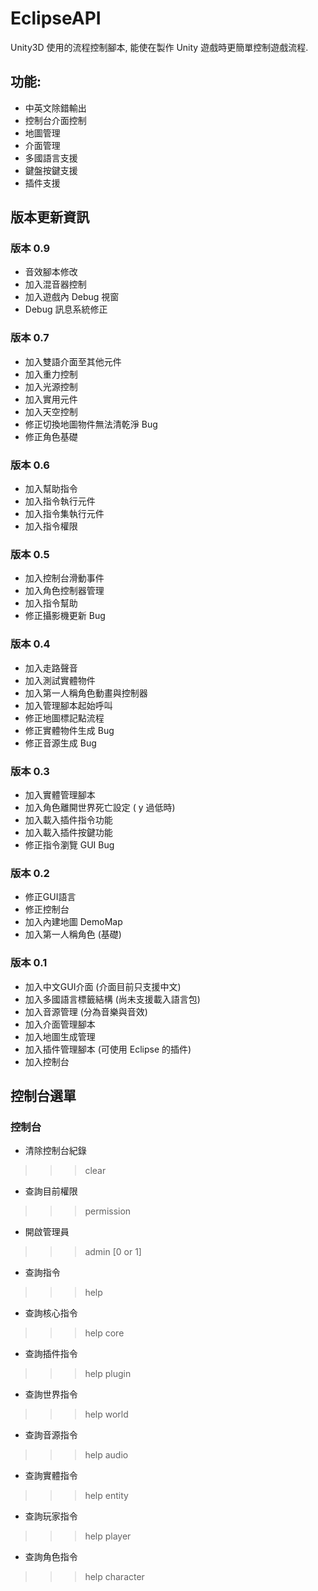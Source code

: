 # EclipseAPI
Unity3D 使用的流程控制腳本, 能使在製作 Unity 遊戲時更簡單控制遊戲流程.

## 功能:
* 中英文除錯輸出
* 控制台介面控制
* 地圖管理
* 介面管理
* 多國語言支援
* 鍵盤按鍵支援
* 插件支援

## 版本更新資訊
### 版本 0.9
* 音效腳本修改
* 加入混音器控制
* 加入遊戲內 Debug 視窗
* Debug 訊息系統修正
### 版本 0.7
* 加入雙語介面至其他元件
* 加入重力控制
* 加入光源控制
* 加入實用元件
* 加入天空控制
* 修正切換地圖物件無法清乾淨 Bug
* 修正角色基礎
### 版本 0.6
* 加入幫助指令
* 加入指令執行元件
* 加入指令集執行元件
* 加入指令權限
### 版本 0.5
* 加入控制台滑動事件
* 加入角色控制器管理
* 加入指令幫助
* 修正攝影機更新 Bug
### 版本 0.4
* 加入走路聲音
* 加入測試實體物件
* 加入第一人稱角色動畫與控制器
* 加入管理腳本起始呼叫
* 修正地圖標記點流程
* 修正實體物件生成 Bug
* 修正音源生成 Bug
### 版本 0.3
* 加入實體管理腳本
* 加入角色離開世界死亡設定 ( y 過低時)
* 加入載入插件指令功能
* 加入載入插件按鍵功能
* 修正指令瀏覽 GUI Bug
### 版本 0.2
* 修正GUI語言
* 修正控制台
* 加入內建地圖 DemoMap
* 加入第一人稱角色 (基礎)
### 版本 0.1
* 加入中文GUI介面 (介面目前只支援中文)
* 加入多國語言標籤結構 (尚未支援載入語言包)
* 加入音源管理 (分為音樂與音效)
* 加入介面管理腳本
* 加入地圖生成管理
* 加入插件管理腳本 (可使用 Eclipse 的插件)
* 加入控制台 

## 控制台選單
### 控制台
* 清除控制台紀錄
>>> clear
* 查詢目前權限
>>> permission
* 開啟管理員
>>> admin [0 or 1]
* 查詢指令
>>> help
* 查詢核心指令
>>> help core
* 查詢插件指令
>>> help plugin
* 查詢世界指令
>>> help world
* 查詢音源指令
>>> help audio
* 查詢實體指令
>>> help entity
* 查詢玩家指令
>>> help player
* 查詢角色指令
>>> help character
